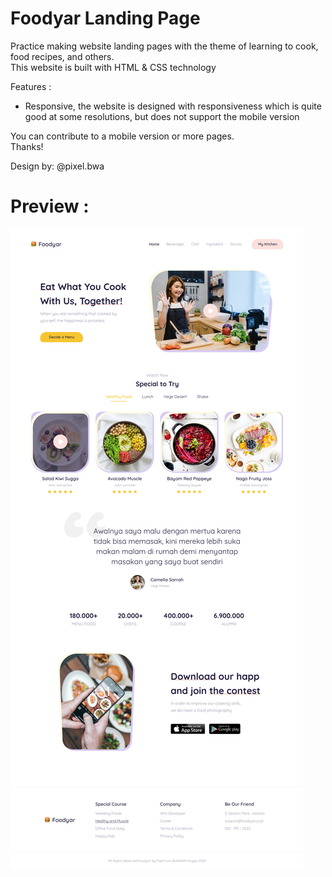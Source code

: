 # Foodyar Landing Page

Practice making website landing pages with the theme of learning to cook, food recipes, and others.   
This website is built with HTML & CSS technology

Features : 
- Responsive, the website is designed with responsiveness which is quite good at some resolutions, but does not support the mobile version

You can contribute to a mobile version or more pages.   
Thanks!

Design by: @pixel.bwa

Preview :  
===
![preview](https://github.com/aryahmph/front-end-web/blob/main/Foodyar/Landing%20Page%20Foodyar.png)
